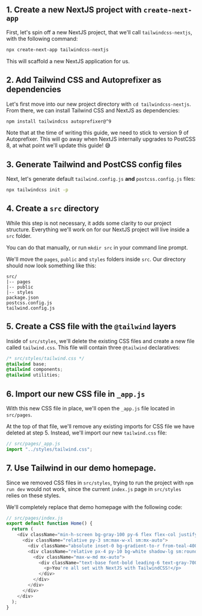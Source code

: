 ## 1. Create a new NextJS project with `create-next-app`

First, let's spin off a new NextJS project, that we'll call `tailwindcss-nextjs`, with the following command:

```bash
npx create-next-app tailwindcss-nextjs
```

This will scaffold a new NextJS application for us.

## 2. Add Tailwind CSS and Autoprefixer as dependencies

Let's first move into our new project directory with `cd tailwindcss-nextjs`. From there, we can install Tailwind CSS and NextJS as dependencies:

```sh
npm install tailwindcss autoprefixer@^9
```

Note that at the time of writing this guide, we need to stick to version 9 of Autoprefixer. This will go away when NextJS internally upgrades to PostCSS 8, at what point we'll update this guide! 😅

## 3. Generate Tailwind and PostCSS config files

Next, let's generate default `tailwind.config.js` **and** `postcss.config.js` files:

```sh
npx tailwindcss init -p
```

## 4. Create a `src` directory

While this step is not necessary, it adds some clarity to our project structure. Everything we'll work on for our NextJS project will live inside a `src` folder.

You can do that manually, or run `mkdir src` in your command line prompt.

We'll move the `pages`, `public` and `styles` folders inside `src`. Our directory should now look something like this:

```
src/
|-- pages
|-- public
|-- styles
package.json
postcss.config.js
tailwind.config.js
```

## 5. Create a CSS file with the `@tailwind` layers

Inside of `src/styles`, we'll delete the existing CSS files and create a new file called `tailwind.css`. This file will contain three `@tailwind` declaratives:

```css
/* src/styles/tailwind.css */
@tailwind base;
@tailwind components;
@tailwind utilities;
```

## 6. Import our new CSS file in `_app.js`

With this new CSS file in place, we'll open the `_app.js` file located in `src/pages`.

At the top of that file, we'll remove any existing imports for CSS file we have deleted at step 5. Instead, we'll import our new `tailwind.css` file:

```javascript
// src/pages/_app.js
import "../styles/tailwind.css";
```

## 7. Use Tailwind in our demo homepage.

Since we removed CSS files in `src/styles`, trying to run the project with `npm run dev` would not work, since the current `index.js` page in `src/styles` relies on these styles.

We'll completely replace that demo homepage with the following code:

```javascript
// src/pages/index.js
export default function Home() {
  return (
    <div className="min-h-screen bg-gray-100 py-6 flex flex-col justify-center sm:py-12">
      <div className="relative py-3 sm:max-w-xl sm:mx-auto">
        <div className="absolute inset-0 bg-gradient-to-r from-teal-400 to-blue-400 shadow-lg transform -skew-y-6 sm:skew-y-0 sm:-rotate-6 sm:rounded-3xl"></div>
        <div className="relative px-4 py-10 bg-white shadow-lg sm:rounded-3xl sm:p-20">
          <div className="max-w-md mx-auto">
            <div className="text-base font-bold leading-6 text-gray-700 sm:text-lg sm:leading-7">
              <p>You're all set with NextJS with TailwindCSS!</p>
            </div>
          </div>
        </div>
      </div>
    </div>
  );
}
```
